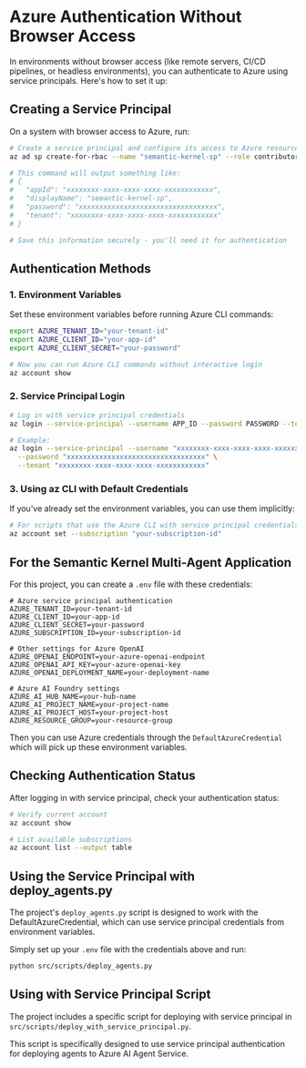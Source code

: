 # Azure Authentication Without Browser Access

In environments without browser access (like remote servers, CI/CD pipelines, or headless environments), you can authenticate to Azure using service principals. Here's how to set it up:

## Creating a Service Principal

On a system with browser access to Azure, run:

```bash
# Create a service principal and configure its access to Azure resources
az ad sp create-for-rbac --name "semantic-kernel-sp" --role contributor --scopes /subscriptions/your-subscription-id

# This command will output something like:
# {
#   "appId": "xxxxxxxx-xxxx-xxxx-xxxx-xxxxxxxxxxxx",
#   "displayName": "semantic-kernel-sp",
#   "password": "xxxxxxxxxxxxxxxxxxxxxxxxxxxxxxxxxx",
#   "tenant": "xxxxxxxx-xxxx-xxxx-xxxx-xxxxxxxxxxxx"
# }

# Save this information securely - you'll need it for authentication
```

## Authentication Methods

### 1. Environment Variables

Set these environment variables before running Azure CLI commands:

```bash
export AZURE_TENANT_ID="your-tenant-id"
export AZURE_CLIENT_ID="your-app-id"
export AZURE_CLIENT_SECRET="your-password"

# Now you can run Azure CLI commands without interactive login
az account show
```

### 2. Service Principal Login

```bash
# Log in with service principal credentials
az login --service-principal --username APP_ID --password PASSWORD --tenant TENANT_ID

# Example:
az login --service-principal --username "xxxxxxxx-xxxx-xxxx-xxxx-xxxxxxxxxxxx" \
  --password "xxxxxxxxxxxxxxxxxxxxxxxxxxxxxxxxxx" \
  --tenant "xxxxxxxx-xxxx-xxxx-xxxx-xxxxxxxxxxxx"
```

### 3. Using az CLI with Default Credentials

If you've already set the environment variables, you can use them implicitly:

```bash
# For scripts that use the Azure CLI with service principal credentials
az account set --subscription "your-subscription-id"
```

## For the Semantic Kernel Multi-Agent Application

For this project, you can create a `.env` file with these credentials:

```
# Azure service principal authentication
AZURE_TENANT_ID=your-tenant-id
AZURE_CLIENT_ID=your-app-id
AZURE_CLIENT_SECRET=your-password
AZURE_SUBSCRIPTION_ID=your-subscription-id

# Other settings for Azure OpenAI
AZURE_OPENAI_ENDPOINT=your-azure-openai-endpoint
AZURE_OPENAI_API_KEY=your-azure-openai-key
AZURE_OPENAI_DEPLOYMENT_NAME=your-deployment-name

# Azure AI Foundry settings
AZURE_AI_HUB_NAME=your-hub-name
AZURE_AI_PROJECT_NAME=your-project-name
AZURE_AI_PROJECT_HOST=your-project-host
AZURE_RESOURCE_GROUP=your-resource-group
```

Then you can use Azure credentials through the `DefaultAzureCredential` which will pick up these environment variables.

## Checking Authentication Status

After logging in with service principal, check your authentication status:

```bash
# Verify current account
az account show

# List available subscriptions
az account list --output table
```

## Using the Service Principal with deploy_agents.py

The project's `deploy_agents.py` script is designed to work with the DefaultAzureCredential, which can use service principal credentials from environment variables.

Simply set up your `.env` file with the credentials above and run:

```bash
python src/scripts/deploy_agents.py
```

## Using with Service Principal Script

The project includes a specific script for deploying with service principal in `src/scripts/deploy_with_service_principal.py`.

This script is specifically designed to use service principal authentication for deploying agents to Azure AI Agent Service.